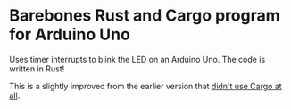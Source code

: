 # Barebones Rust and Cargo program for Arduino Uno

Uses timer interrupts to blink the LED on an Arduino Uno. The code is
written in Rust!

This is a slightly improved from the earlier version that
[didn't use Cargo at all][without-cargo].

[without-cargo]: https://github.com/shepmaster/rust-arduino-blink-led-no-core
